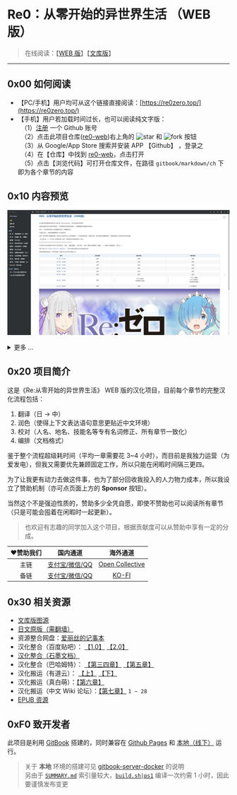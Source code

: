 # Re0：从零开始的异世界生活 （WEB 版）

> 在线阅读：【[WEB 版](https://re-zero-khis.github.io/re0-web)】【[文库版](https://re0zero.top/gitbook/book/markdown/epub.html)】

------

## 0x00 如何阅读

- 【PC/手机】用户均可从这个链接直接阅读：[https://re0zero.top/](https://re0zero.top/)
- 【手机】用户若加载时间过长，也可以阅读纯文字版：
<br/>　（1）[注册](https://github.com/join?source=header-home) 一个 Github 账号
<br/>　（2）点击此项目仓库([re0-web](https://github.com/re-zero-khis/re0-web))右上角的 ![star](https://img.shields.io/github/stars/re-zero-khis/re0-web?style=social) 和 ![fork](https://img.shields.io/github/forks/re-zero-khis/re0-web?style=social) 按钮
<br/>　（3）从 Google/App Store 搜索并安装 APP 【Github】 ，登录之
<br/>　（4）在【仓库】中找到 [re0-web](https://github.com/re-zero-khis/re0-web)，点击打开
<br/>　（5）点击【浏览代码】可打开仓库文件，在路径 `gitbook/markdown/ch` 下即为各个章节的内容


## 0x10 内容预览

![](./imgs/00.jpg)

<details>
<summary>更多 ...</summary>
<br/>

![](./imgs/15.jpg)

![](./imgs/01.jpg)

![](./imgs/09.jpg)

![](./imgs/11.jpg)

![](./imgs/14.jpg)

</details>


## 0x20 项目简介

这是《Re:从零开始的异世界生活》 WEB 版的汉化项目，目前每个章节的完整汉化流程包括：

1. 翻译（日 -> 中）
2. 润色（使得上下文表达语句意思更贴近中文环境）
3. 校对（人名、地名、技能名等专有名词修正、所有章节一致化）
4. 编排（文档格式）

鉴于整个流程超级耗时间（平均一章需要花 3~4 小时），而目前是我独力运营（为爱发电），但我又需要优先兼顾固定工作，所以只能在闲暇时间隔三更四。

为了让我更有动力去做这件事，也为了部分回收我投入的人力物力成本，所以我设立了赞助机制（亦可点页面上方的 **Sponsor** 按钮）。

当然这个不是强迫性质的，赞助多少全凭自愿，即使不赞助也可以阅读所有章节（只是可能会囤着在闲暇时一起更新）。

> 也欢迎有志趣的同学加入这个项目，根据贡献度可以从赞助中享有一定的分成。


| ❤️赞助我们 | 国内通道 | 海外通道 |
|:---:|:---:|:---:|
| 主链 | [支付宝/微信/QQ](https://lyy289065406.github.io/sponsor/) | [Open Collective](https://opencollective.com/re0-web) |
| 备链 | [支付宝/微信/QQ](https://lyy289065406.github.io/sponsor/) | [KO-FI](https://ko-fi.com/exppoc) |



## 0x30 相关资源


- [文库版图源](https://rezero.fandom.com/wiki/Re:Zero_kara_Hajimeru_Isekai_Seikatsu)
- [日文原版（需翻墙）](http://ncode.syosetu.com/n2267be/)
- 资源整合网盘：[爱丽丝的记事本](https://noire.cc:8888/s/djDhA?path=%2F)
- 汉化整合（百度贴吧）： [【1.0】](https://tieba.baidu.com/p/4974060711) [【2.0】](https://tieba.baidu.com/p/7063765027)
- [汉化整合（石墨文档）](https://shimo.im/docs/QDDPYPg8Y63xDXHX/read)
- 汉化整合（巴哈姆特）： [【第三四章】](https://home.gamer.com.tw/creationDetail.php?sn=3279407) [【第五章】](https://home.gamer.com.tw/creationDetail.php?sn=3686795)
- 汉化搬运（有道云）： [【上】](https://note.youdao.com/ynoteshare1/index.html?id=8a308a38db5ff96ec6e69d5807a917ba) [【下】](https://note.youdao.com/ynoteshare1/index.html?id=c79c8f8e467ac554d292d62a43dc8bf6&type=note#/&sfc=qqfriend)
- 汉化搬运（真白萌）：[【第六章】](https://masiro.moe/forum.php?mod=forumdisplay&fid=251)
- 汉化搬运（中文 Wiki 论坛）：[【第七章】](https://rezero.fandom.com/zh/f?catId=4400000000000005617) `1 ~ 28`
- [EPUB 资源](https://www.mobinovels.com/rezero-starting-life-in-another-world/)



## 0xF0 致开发者


此项目是利用 [GitBook](https://docs.gitbook.com/) 搭建的，同时兼容在 [Github Pages](https://re-zero-khis.github.io/re0-web) 和 [本地（线下）](http://127.0.0.1:4000/) 运行。

> 关于 **本地** 环境的搭建可见 [gitbook-server-docker](https://github.com/re-zero-khis/gitbook-server-docker) 的说明
<br/> 另由于 [`SUMMARY.md`](./gitbook/SUMMARY.md) 索引量较大，[`build.sh|ps1`](./bin/build.sh) 编译一次约需 1 小时，因此要谨慎发布变更


